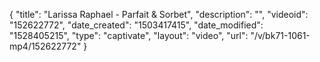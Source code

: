 {
    "title": "Larissa Raphael - Parfait & Sorbet",
    "description": "",
    "videoid": "152622772",
    "date_created": "1503417415",
    "date_modified": "1528405215",
    "type": "captivate",
    "layout": "video",
    "url": "\/v\/bk71-1061-mp4\/152622772"
}
